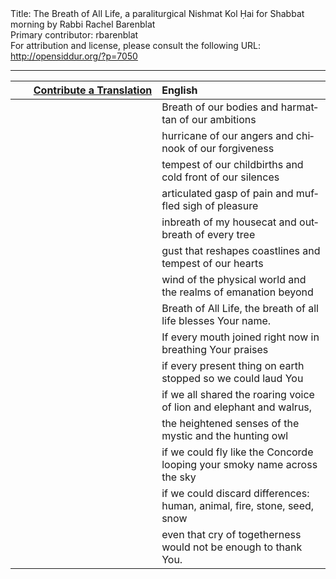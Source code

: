 <html>
<head></head>
<body>
Title: The Breath of All Life, a paraliturgical Nishmat Kol Ḥai for Shabbat morning by Rabbi Rachel Barenblat<br />
Primary contributor: rbarenblat<br />
For attribution and license, please consult the following URL: <a href="http://opensiddur.org/?p=7050">http://opensiddur.org/?p=7050</a>
<p />
<hr />

<table style="margin-left: auto;margin-right: auto;" class="draggable">
<thead><tr><th id="x" style="text-align: right;"><a href="/contributing/upload/">Contribute a Translation</a></th><th style="text-align: left;">English</th></tr></thead>
<tbody>
<tr><td style="vertical-align:top;" width="46%">
<div class="liturgy" lang="he" style="text-align: right;">

</span></div></td>
 
<td width="53%"><div class="english" lang="en">
Breath of our bodies
and harmattan of our ambitions
</div></td></tr>


<tr><td style="vertical-align:top;" width="46%">
<div class="liturgy" lang="he">

</span></div></td>
 
<td width="53%"><div class="english" lang="en">
hurricane of our angers
and chinook of our forgiveness
</div></td></tr>


<tr><td style="vertical-align:top;" width="46%">
<div class="liturgy" lang="he">

</span></div></td>
 
<td width="53%"><div class="english" lang="en">
tempest of our childbirths
and cold front of our silences
</div></td></tr>


<tr><td style="vertical-align:top;" width="46%">
<div class="liturgy" lang="he">

</span></div></td>
 
<td width="53%"><div class="english" lang="en">
articulated gasp of pain
and muffled sigh of pleasure
</div></td></tr>


<tr><td style="vertical-align:top;" width="46%">
<div class="liturgy" lang="he">

</span></div></td>
 
<td width="53%"><div class="english" lang="en">
inbreath of my housecat
and outbreath of every tree
</div></td></tr>


<tr><td style="vertical-align:top;" width="46%">
<div class="liturgy" lang="he">

</span></div></td>
 
<td width="53%"><div class="english" lang="en">
gust that reshapes coastlines
and tempest of our hearts
</div></td></tr>


<tr><td style="vertical-align:top;" width="46%">
<div class="liturgy" lang="he">

</span></div></td>
 
<td width="53%"><div class="english" lang="en">
wind of the physical world
and the realms of emanation beyond
</div></td></tr>


<tr><td style="vertical-align:top;" width="46%">
<div class="liturgy" lang="he">

</span></div></td>
 
<td width="53%"><div class="english" lang="en">
Breath of All Life, the breath
of all life blesses Your name.
</div></td></tr>


<tr><td style="vertical-align:top;" width="46%">
<div class="liturgy" lang="he">

</span></div></td>
 
<td width="53%"><div class="english" lang="en">
If every mouth joined right now
in breathing Your praises
</div></td></tr>


<tr><td style="vertical-align:top;" width="46%">
<div class="liturgy" lang="he">

</span></div></td>
 
<td width="53%"><div class="english" lang="en">
if every present thing on earth
stopped so we could laud You
</div></td></tr>


<tr><td style="vertical-align:top;" width="46%">
<div class="liturgy" lang="he">

</span></div></td>
 
<td width="53%"><div class="english" lang="en">
if we all shared the roaring voice
of lion and elephant and walrus,
</div></td></tr>


<tr><td style="vertical-align:top;" width="46%">
<div class="liturgy" lang="he">

</span></div></td>
 
<td width="53%"><div class="english" lang="en">
the heightened senses
of the mystic and the hunting owl
</div></td></tr>


<tr><td style="vertical-align:top;" width="46%">
<div class="liturgy" lang="he">

</span></div></td>
 
<td width="53%"><div class="english" lang="en">
if we could fly like the Concorde
looping your smoky name across the sky
</div></td></tr>


<tr><td style="vertical-align:top;" width="46%">
<div class="liturgy" lang="he">

</span></div></td>
 
<td width="53%"><div class="english" lang="en">
if we could discard differences: human,
animal, fire, stone, seed, snow
</div></td></tr>


<tr><td style="vertical-align:top;" width="46%">
<div class="liturgy" lang="he">

</span></div></td>
 
<td width="53%"><div class="english" lang="en">
even that cry of togetherness
would not be enough to thank You.
</div></td>
</tr>
</tbody></table>
</body>
</html>